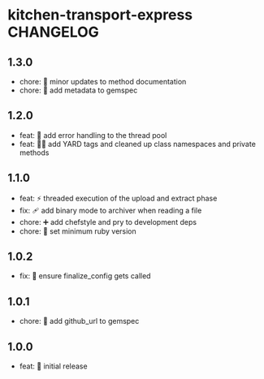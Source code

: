 # kitchen-transport-express CHANGELOG

## 1.3.0
* chore: 📝 minor updates to method documentation
* chore: 🔧 add metadata to gemspec

## 1.2.0
* feat: 🥅 add error handling to the thread pool
* feat: 📝🎨 add YARD tags and cleaned up class namespaces and private methods

## 1.1.0
* feat: ⚡️ threaded execution of the upload and extract phase
* fix: 🩹 add binary mode to archiver when reading a file
* chore: ➕ add chefstyle and pry to development deps
* chore: 📌 set minimum ruby version

## 1.0.2
* fix: 🐛 ensure finalize_config gets called

## 1.0.1
* chore: 📝 add github_url to gemspec

## 1.0.0
* feat: 🎉 initial release
